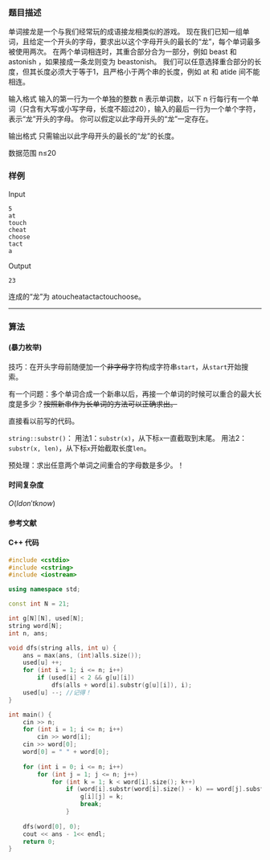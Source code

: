 ### 题目描述

单词接龙是一个与我们经常玩的成语接龙相类似的游戏。
现在我们已知一组单词，且给定一个开头的字母，要求出以这个字母开头的最长的“龙”，每个单词最多被使用两次。
在两个单词相连时，其重合部分合为一部分，例如 beast 和 astonish ，如果接成一条龙则变为 beastonish。
我们可以任意选择重合部分的长度，但其长度必须大于等于1，且严格小于两个串的长度，例如 at 和 atide 间不能相连。

输入格式
输入的第一行为一个单独的整数  n  表示单词数，以下  n  行每行有一个单词（只含有大写或小写字母，长度不超过20），输入的最后一行为一个单个字符，表示“龙”开头的字母。
你可以假定以此字母开头的“龙”一定存在。

输出格式
只需输出以此字母开头的最长的“龙”的长度。

数据范围
n≤20 

### 样例

Input

```
5
at
touch
cheat
choose
tact
a
```

Output

```
23
```

连成的“龙”为 atoucheatactactouchoose。

----------

### 算法
#### (暴力枚举)

技巧：在开头字母前随便加一个~~非字母~~字符构成字符串`start`，从`start`开始搜索。

有一个问题：多个单词合成一个新串以后，再接一个单词的时候可以重合的最大长度是多少？~~按照新串作为长单词的方法可以正确求出。~~

直接看以前写的代码。

`string::substr()`：
用法1：`substr(x)`，从下标`x`一直截取到末尾。
用法2：`substr(x, len)`，从下标`x`开始截取长度`len`。

预处理：求出任意两个单词之间重合的字母数是多少。！

#### 时间复杂度

$O(I don't know)$

#### 参考文献

#### C++ 代码

``` cpp
#include <cstdio>
#include <cstring>
#include <iostream>

using namespace std;

const int N = 21;

int g[N][N], used[N];
string word[N];
int n, ans;

void dfs(string alls, int u) {
    ans = max(ans, (int)alls.size());
    used[u] ++;
    for (int i = 1; i <= n; i++)
        if (used[i] < 2 && g[u][i])
            dfs(alls + word[i].substr(g[u][i]), i);
    used[u] --; //记得！
}

int main() {
    cin >> n;
    for (int i = 1; i <= n; i++)
        cin >> word[i];
    cin >> word[0];
    word[0] = " " + word[0];
    
    for (int i = 0; i <= n; i++)
        for (int j = 1; j <= n; j++)
            for (int k = 1; k < word[i].size(); k++)
                if (word[i].substr(word[i].size() - k) == word[j].substr(0, k)) {
                    g[i][j] = k;
                    break;
                }
                
    dfs(word[0], 0);
    cout << ans - 1<< endl;
    return 0;
}
```